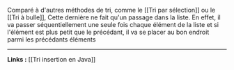 Comparé à d'autres méthodes de tri, comme le [[Tri par sélection]] ou le [[Tri à bulle]], Cette dernière ne fait qu'un passage dans la liste. En effet, il va passer séquentiellement une seule fois chaque élément de la liste et si l'élément est plus petit que le précédant, il va se placer au bon endroit parmi les précédants éléments

---
**Links :**
[[Tri insertion en Java]]